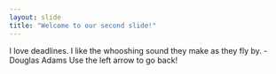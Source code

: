 ```yaml
---
layout: slide
title: "Welcome to our second slide!"
---
```

I love deadlines. I like the whooshing sound they make as they fly by. -Douglas Adams
Use the left arrow to go back!
